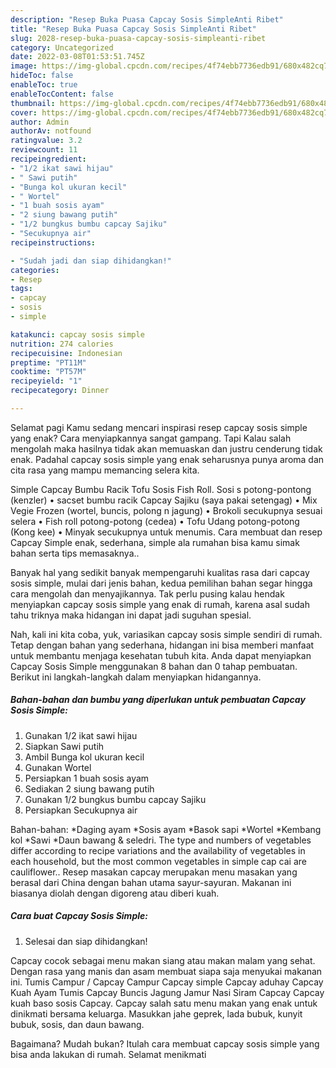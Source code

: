 ```yaml
---
description: "Resep Buka Puasa Capcay Sosis SimpleAnti Ribet"
title: "Resep Buka Puasa Capcay Sosis SimpleAnti Ribet"
slug: 2028-resep-buka-puasa-capcay-sosis-simpleanti-ribet
category: Uncategorized
date: 2022-03-08T01:53:51.745Z
image: https://img-global.cpcdn.com/recipes/4f74ebb7736edb91/680x482cq70/capcay-sosis-simple-foto-resep-utama.jpg
hideToc: false
enableToc: true
enableTocContent: false
thumbnail: https://img-global.cpcdn.com/recipes/4f74ebb7736edb91/680x482cq70/capcay-sosis-simple-foto-resep-utama.jpg
cover: https://img-global.cpcdn.com/recipes/4f74ebb7736edb91/680x482cq70/capcay-sosis-simple-foto-resep-utama.jpg
author: Admin
authorAv: notfound
ratingvalue: 3.2
reviewcount: 11
recipeingredient:
- "1/2 ikat sawi hijau"
- " Sawi putih"
- "Bunga kol ukuran kecil"
- " Wortel"
- "1 buah sosis ayam"
- "2 siung bawang putih"
- "1/2 bungkus bumbu capcay Sajiku"
- "Secukupnya air"
recipeinstructions:

- "Sudah jadi dan siap dihidangkan!"
categories:
- Resep
tags:
- capcay
- sosis
- simple

katakunci: capcay sosis simple 
nutrition: 274 calories
recipecuisine: Indonesian
preptime: "PT11M"
cooktime: "PT57M"
recipeyield: "1"
recipecategory: Dinner

---
```



Selamat pagi Kamu sedang mencari inspirasi resep capcay sosis simple yang enak? Cara menyiapkannya sangat gampang. Tapi Kalau salah mengolah maka hasilnya tidak akan memuaskan dan justru cenderung tidak enak. Padahal capcay sosis simple yang enak seharusnya punya aroma dan cita rasa yang mampu memancing selera kita.


Simple Capcay Bumbu Racik Tofu Sosis Fish Roll. Sosi s potong-pontong (kenzler) • sacset bumbu racik Capcay Sajiku (saya pakai setengag) • Mix Vegie Frozen (wortel, buncis, polong n jagung) • Brokoli secukupnya sesuai selera • Fish roll potong-potong (cedea) • Tofu Udang potong-potong (Kong kee) • Minyak secukupnya untuk menumis. Cara membuat dan resep Capcay Simple enak, sederhana, simple ala rumahan bisa kamu simak bahan serta tips memasaknya..

Banyak hal yang sedikit banyak mempengaruhi kualitas rasa dari capcay sosis simple, mulai dari jenis bahan, kedua pemilihan bahan segar hingga cara mengolah dan menyajikannya. Tak perlu pusing kalau hendak menyiapkan capcay sosis simple yang enak di rumah, karena asal sudah tahu triknya maka hidangan ini dapat jadi suguhan spesial.


Nah, kali ini kita coba, yuk, variasikan capcay sosis simple sendiri di rumah. Tetap dengan bahan yang sederhana, hidangan ini bisa memberi manfaat untuk membantu menjaga kesehatan tubuh kita. Anda dapat menyiapkan Capcay Sosis Simple menggunakan 8 bahan dan 0 tahap pembuatan. Berikut ini langkah-langkah dalam menyiapkan hidangannya.

<!--inarticleads1-->

##### Bahan-bahan dan bumbu yang diperlukan untuk pembuatan Capcay Sosis Simple:

1. Gunakan 1/2 ikat sawi hijau
1. Siapkan  Sawi putih
1. Ambil Bunga kol ukuran kecil
1. Gunakan  Wortel
1. Persiapkan 1 buah sosis ayam
1. Sediakan 2 siung bawang putih
1. Gunakan 1/2 bungkus bumbu capcay Sajiku
1. Persiapkan Secukupnya air


Bahan-bahan: *Daging ayam *Sosis ayam *Basok sapi *Wortel *Kembang kol *Sawi *Daun bawang &amp; seledri. The type and numbers of vegetables differ according to recipe variations and the availability of vegetables in each household, but the most common vegetables in simple cap cai are cauliflower.. Resep masakan capcay merupakan menu masakan yang berasal dari China dengan bahan utama sayur-sayuran. Makanan ini biasanya diolah dengan digoreng atau diberi kuah. 

<!--inarticleads2-->

##### Cara buat Capcay Sosis Simple:


1. Selesai dan siap dihidangkan!

Capcay cocok sebagai menu makan siang atau makan malam yang sehat. Dengan rasa yang manis dan asam membuat siapa saja menyukai makanan ini. Tumis Campur / Capcay Campur Capcay simple Capcay aduhay Capcay Kuah Ayam Tumis Capcay Buncis Jagung Jamur Nasi Siram Capcay Capcay kuah baso sosis Capcay. Capcay salah satu menu makan yang enak untuk dinikmati bersama keluarga. Masukkan jahe geprek, lada bubuk, kunyit bubuk, sosis, dan daun bawang. 

Bagaimana? Mudah bukan? Itulah cara membuat capcay sosis simple yang bisa anda lakukan di rumah. Selamat menikmati
